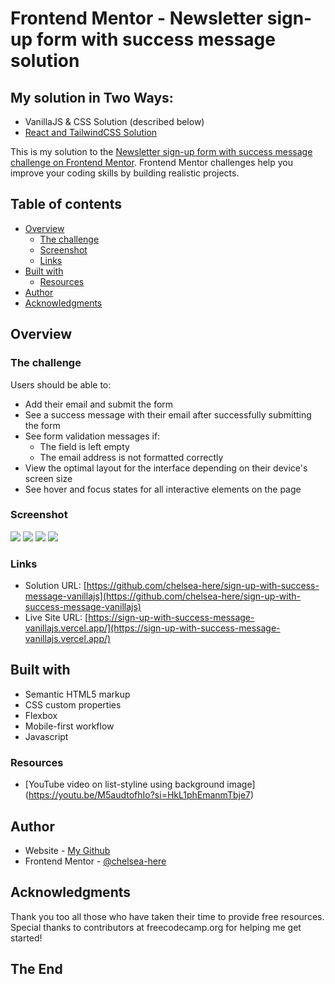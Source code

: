 # Frontend Mentor - Newsletter sign-up form with success message solution

## My solution in Two Ways:

- VanillaJS & CSS Solution (described below)
- [React and TailwindCSS Solution](https://github.com/chelsea-here/sign-up-with-success-message)

This is my solution to the [Newsletter sign-up form with success message challenge on Frontend Mentor](https://www.frontendmentor.io/challenges/newsletter-signup-form-with-success-message-3FC1AZbNrv). Frontend Mentor challenges help you improve your coding skills by building realistic projects.

## Table of contents

- [Overview](#overview)
  - [The challenge](#the-challenge)
  - [Screenshot](#screenshot)
  - [Links](#links)
- [Built with](#built-with)
  - [Resources](#resources)
- [Author](#author)
- [Acknowledgments](#acknowledgments)

## Overview

### The challenge

Users should be able to:

- Add their email and submit the form
- See a success message with their email after successfully submitting the form
- See form validation messages if:
  - The field is left empty
  - The email address is not formatted correctly
- View the optimal layout for the interface depending on their device's screen size
- See hover and focus states for all interactive elements on the page

### Screenshot

![](./public/screenshot%20desktop.jpeg)
![](./public/screenshot%20desktop-active.jpeg)
![](./public/screenshot%20mobile.jpeg)
![](./public/screenshot%20mobile-active.jpeg)

### Links

- Solution URL: [https://github.com/chelsea-here/sign-up-with-success-message-vanillajs](https://github.com/chelsea-here/sign-up-with-success-message-vanillajs)
- Live Site URL: [https://sign-up-with-success-message-vanillajs.vercel.app/](https://sign-up-with-success-message-vanillajs.vercel.app/)

## Built with

- Semantic HTML5 markup
- CSS custom properties
- Flexbox
- Mobile-first workflow
- Javascript

### Resources

- [YouTube video on list-styline using background image] (https://youtu.be/M5audtofhIo?si=HkL1phEmanmTbje7)

## Author

- Website - [My Github](https://github.com/chelsea-here)
- Frontend Mentor - [@chelsea-here](https://www.frontendmentor.io/profile/chelsea-here)

## Acknowledgments

Thank you too all those who have taken their time to provide free resources. Special thanks to contributors at freecodecamp.org for helping me get started!

## The End

```

```
